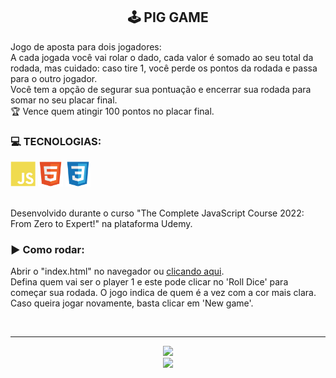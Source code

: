 <h2 align="center"> 🕹 PIG GAME </h2>
<div>
    <p>Jogo de aposta para dois jogadores:<br/>
A cada jogada você vai rolar o dado, cada valor é somado ao seu total da rodada, mas cuidado: caso tire 1, você perde os pontos da rodada e passa para o outro jogador.<br/> Você tem a opção de segurar sua pontuação e encerrar sua rodada para somar no seu placar final.<br/>🏆 Vence quem atingir 100 pontos no placar final.</p>
    <h3>💻 TECNOLOGIAS:</h3>
    <img  alt="Js" width="40" src="https://raw.githubusercontent.com/devicons/devicon/master/icons/javascript/javascript-plain.svg">
    <img  alt="HTML" width="40" src="https://raw.githubusercontent.com/devicons/devicon/master/icons/html5/html5-original.svg">
    <img  alt="CSS" width="40" src="https://raw.githubusercontent.com/devicons/devicon/master/icons/css3/css3-original.svg">
    <br/><br/>
    <p>Desenvolvido durante o curso "The Complete JavaScript Course 2022: From Zero to Expert!" na plataforma Udemy. </P>
</div>

<h3>▶ Como rodar:</h3>
<div>
    <p>Abrir o "index.html" no navegador ou <a href="https://bncblnc.github.io/pig_game/">clicando aqui</a>.
    </br> Defina quem vai ser o player 1 e este pode clicar no 'Roll Dice' para começar sua rodada. O jogo indica de quem é a vez com a cor mais clara.
    </br>Caso queira jogar novamente, basta clicar em 'New game'.
    </p>
    </br>
</div>
<hr>
<div align="center">
    <a href="https://github.com/bncblnc"><img height="80" src="https://avatars.githubusercontent.com/u/108829137?v=4"></a>
   <br/><a href="https://www.linkedin.com/in/bncblnc/" target="_blank"><img src="https://img.shields.io/badge/-LinkedIn-%230077B5?style=for-the-badge&logo=linkedin&logoColor=white" target="_blank"></a>

</div>
